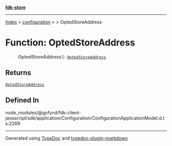 [**fdk-store**](../../../README.md)
***

[Index](../../../API.md) > [configuration](../../README.md) > [<internal>](../README.md) > OptedStoreAddress

# Function: OptedStoreAddress

> **OptedStoreAddress**(): [`OptedStoreAddress`](../type-aliases/type-alias.OptedStoreAddress.md)

## Returns

[`OptedStoreAddress`](../type-aliases/type-alias.OptedStoreAddress.md)

## Defined In

node\_modules/@gofynd/fdk-client-javascript/sdk/application/Configuration/ConfigurationApplicationModel.d.ts:2269

***
Generated using [TypeDoc](https://typedoc.org/) and [typedoc-plugin-markdown](https://www.npmjs.com/package/typedoc-plugin-markdown)
